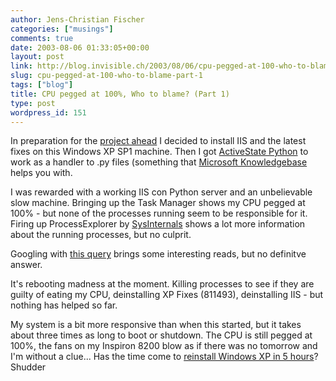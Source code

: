 ```yaml
---
author: Jens-Christian Fischer
categories: ["musings"]
comments: true
date: 2003-08-06 01:33:05+00:00
layout: post
link: http://blog.invisible.ch/2003/08/06/cpu-pegged-at-100-who-to-blame-part-1/
slug: cpu-pegged-at-100-who-to-blame-part-1
tags: ["blog"]
title: CPU pegged at 100%, Who to blame? (Part 1)
type: post
wordpress_id: 151
---
```


In preparation for the [project ahead](http://www.invisible.ch/archives/000150.html) I decided to install IIS and the latest fixes on this Windows XP SP1 machine. Then I got [ActiveState Python](http://www.activestate.com/Products/ActivePython/) to work as a handler to .py files (something that [Microsoft Knowledgebase](http://support.microsoft.com/default.aspx?scid=kb%3Ben-us%3B276494) helps you with.

I was rewarded with a working IIS con Python server and an unbelievable slow machine. Bringing up the Task Manager shows my CPU pegged at 100% - but none of the processes running seem to be responsible for it. Firing up ProcessExplorer by [SysInternals](http://www.sysinternals.com/) shows a lot more information about the running processes, but no culprit.

Googling with [this query](http://www.google.com/search?q=xp+sp1+100%25+cpu+no+process&hl=en&lr=&ie=UTF-8&oe=utf-8&start=10&sa=N) brings some interesting reads, but no definitve answer.

It's rebooting madness at the moment. Killing processes to see if they are guilty of eating my CPU, deinstalling XP Fixes (811493), deinstalling IIS - but nothing has helped so far. 

My system is a bit more responsive than when this started, but it takes about three times as long to boot or shutdown. The CPU is still pegged at 100%, the fans on my Inspiron 8200 blow as if there was no tomorrow and I'm without a clue... Has the time come to [reinstall Windows XP in 5 hours](http://diveintomark.org/archives/2003/08/04/xp)? Shudder
